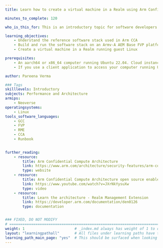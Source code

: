 ```yaml
---
title: Learn how to create a virtual machine in a Realm using Arm Confidential Compute Architecture (CCA)

minutes_to_complete: 120

who_is_this_for: This is an introductory topic for software developers who want to learn about Arm Confidential Compute Architecture (CCA).

learning_objectives:
    - Understand the reference software stack used in Arm CCA
    - Build and run the software stack on an Armv-A AEM Base FVP platform with support for RME extensions
    - Create a virtual machine in a Realm running guest Linux

prerequisites:
    - An aarch64 or x86_64 computer running Ubuntu 22.04. Cloud instances can be used, refer to the list of [Arm cloud service providers](/learning-paths/servers-and-cloud-computing/csp/).
    - If you use a client application to access your computer running Ubuntu, make sure that X11 forwarding is enabled.

author: Pareena Verma

### Tags
skilllevels: Introductory
subjects: Performance and Architecture
armips:
    - Neoverse 
operatingsystems:
    - Linux 
tools_software_languages:
    - GCC
    - FVP
    - RME
    - CCA
    - Runbook

    
further_reading:
    - resource:
        title: Arm Confidential Compute Architecture
        link: https://www.arm.com/architecture/security-features/arm-confidential-compute-architecture
        type: website
    - resource:
        title: Arm Confidential Compute Architecture open source enablement
        link: https://www.youtube.com/watch?v=JXrNkYysuXw
        type: video
    - resource:
        title: Learn the architecture - Realm Management Extension
        link: https://developer.arm.com/documentation/den0126
        type: documentation


### FIXED, DO NOT MODIFY
# ================================================================================
weight: 1                       # _index.md always has weight of 1 to order correctly
layout: "learningpathall"       # All files under learning paths have this same wrapper
learning_path_main_page: "yes"  # This should be surfaced when looking for related content. Only set for _index.md of learning path content.
---
```

